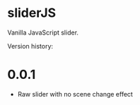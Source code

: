 # sliderJS
Vanilla JavaScript slider.

Version history:

# 0.0.1
- Raw slider with no scene change effect
